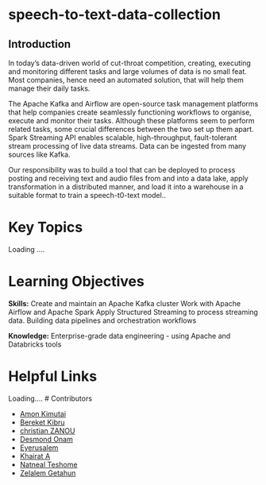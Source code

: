 # speech-to-text-data-collection

## Introduction

<p> In today’s data-driven world of cut-throat competition, creating, executing and monitoring different tasks and large volumes of data is no small feat. Most companies, hence need an automated solution, that will help them manage their daily tasks. </p>

<p>The Apache Kafka and Airflow are open-source task management platforms that help companies create seamlessly functioning workflows to organise, execute and monitor their tasks. Although these platforms seem to perform related tasks, some crucial differences between the two set up them apart. Spark Streaming API enables scalable, high-throughput, fault-tolerant stream processing of live data streams. Data can be ingested from many sources like Kafka. </p>

<p>Our responsibility was to build a tool that can be deployed to process posting and receiving text and audio files from and into a data lake, apply transformation in a distributed manner, and load it into a warehouse in a suitable format to train a speech-t0-text model..</p>
 
<h1> Key Topics</h1>
   Loading ....
   
<h1>Learning Objectives</h1>

<b>Skills:</b>
Create and maintain an Apache Kafka cluster
Work with Apache Airflow  and Apache Spark
Apply Structured Streaming to process streaming data.
Building data pipelines and orchestration workflows


<b>Knowledge:</b>
Enterprise-grade data engineering - using Apache and Databricks tools


<h1>Helpful Links</h1>
Loading.... 
# Contributors

* [Amon Kimutai](https://github.com/AmonKi)
* [Bereket Kibru](https://github.com/bereketkibru)
* [christian ZANOU](https://github.com/Zchristian955)
* [Desmond Onam](https://github.com/Desmondonam)
* [Eyerusalem](https://github.com/eyerus21)
* [Khairat A](https://github.com/khaiyra)
* [Natneal Teshome](https://github.com/Natty-star)
* [Zelalem Getahun](https://github.com/zelalemgetahun9374)










  
